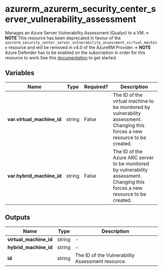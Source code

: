 # azurerm_azurerm_security_center_server_vulnerability_assessment

Manages an Azure Server Vulnerability Assessment (Qualys) to a VM.-> **NOTE** This resource has been deprecated in favour of the `azurerm_security_center_server_vulnerability_assessment_virtual_machine` resource and will be removed in v4.0 of the AzureRM Provider.-> **NOTE** Azure Defender has to be enabled on the subscription in order for this resource to work.See this [documentation](https://docs.microsoft.com/azure/security-center/security-center-get-started) to get started.

## Variables

| Name | Type | Required? |  Description |
| ---- | ---- | --------- |  ----------- |
| **var.virtual_machine_id** | string | False | The ID of the virtual machine to be monitored by vulnerability assessment. Changing this forces a new resource to be created. | 
| **var.hybrid_machine_id** | string | False | The ID of the Azure ARC server to be monitored by vulnerability assessment. Changing this forces a new resource to be created. | 



## Outputs

| Name | Type | Description |
| ---- | ---- | --------- | 
| **virtual_machine_id** | string  | - | 
| **hybrid_machine_id** | string  | - | 
| **id** | string  | The ID of the Vulnerability Assessment resource. | 